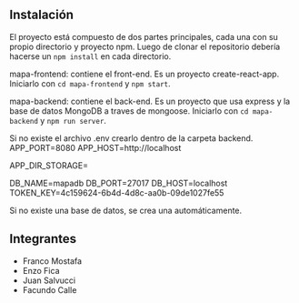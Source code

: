 ## Instalación

El proyecto está compuesto de dos partes principales, cada una con su propio directorio y proyecto npm. Luego de clonar el repositorio debería hacerse un `npm install` en cada directorio.

mapa-frontend: contiene el front-end. Es un proyecto create-react-app. Iniciarlo con `cd mapa-frontend` y `npm start`.

mapa-backend: contiene el back-end. Es un proyecto que usa express y la base de datos MongoDB a traves de mongoose. Iniciarlo con `cd mapa-backend` y `npm run server`.

Si no existe el archivo .env crearlo dentro de la carpeta backend.
APP_PORT=8080
APP_HOST=http://localhost

APP_DIR_STORAGE=

DB_NAME=mapadb
DB_PORT=27017
DB_HOST=localhost
TOKEN_KEY=4c159624-6b4d-4d8c-aa0b-09de1027fe55

Si no existe una base de datos, se crea una automáticamente.

## Integrantes

- Franco Mostafa
- Enzo Fica
- Juan Salvucci
- Facundo Calle
